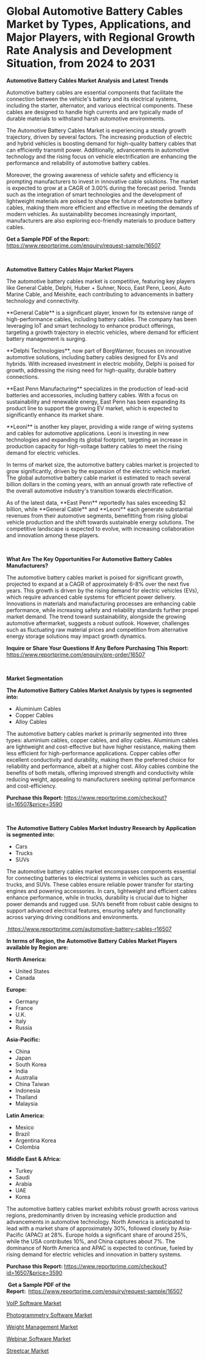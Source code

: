 <p><h1>Global Automotive Battery Cables Market by Types, Applications, and Major Players, with Regional Growth Rate Analysis and Development Situation, from 2024 to 2031</h1></p><p><strong>Automotive Battery Cables Market Analysis and Latest Trends</strong></p>
<p><p>Automotive battery cables are essential components that facilitate the connection between the vehicle's battery and its electrical systems, including the starter, alternator, and various electrical components. These cables are designed to handle high currents and are typically made of durable materials to withstand harsh automotive environments.</p><p>The Automotive Battery Cables Market is experiencing a steady growth trajectory, driven by several factors. The increasing production of electric and hybrid vehicles is boosting demand for high-quality battery cables that can efficiently transmit power. Additionally, advancements in automotive technology and the rising focus on vehicle electrification are enhancing the performance and reliability of automotive battery cables. </p><p>Moreover, the growing awareness of vehicle safety and efficiency is prompting manufacturers to invest in innovative cable solutions. The market is expected to grow at a CAGR of 3.00% during the forecast period. Trends such as the integration of smart technologies and the development of lightweight materials are poised to shape the future of automotive battery cables, making them more efficient and effective in meeting the demands of modern vehicles. As sustainability becomes increasingly important, manufacturers are also exploring eco-friendly materials to produce battery cables.</p></p>
<p><strong>Get a Sample PDF of the Report:&nbsp;</strong> <a href="https://www.reportprime.com/enquiry/request-sample/16507?utm_campaign=75&utm_medium=2&utm_source=Github&utm_content=ia&utm_term=23112024&utm_id=automotive-battery-cables">https://www.reportprime.com/enquiry/request-sample/16507</a></p>
<p>&nbsp;</p>
<p><strong>Automotive Battery Cables Major Market Players</strong></p>
<p><p>The automotive battery cables market is competitive, featuring key players like General Cable, Delphi, Huber + Suhner, Noco, East Penn, Leoni, Auto Marine Cable, and Meishite, each contributing to advancements in battery technology and connectivity.</p><p>**General Cable** is a significant player, known for its extensive range of high-performance cables, including battery cables. The company has been leveraging IoT and smart technology to enhance product offerings, targeting a growth trajectory in electric vehicles, where demand for efficient battery management is surging. </p><p>**Delphi Technologies**, now part of BorgWarner, focuses on innovative automotive solutions, including battery cables designed for EVs and hybrids. With increased investment in electric mobility, Delphi is poised for growth, addressing the rising need for high-quality, durable battery connections.</p><p>**East Penn Manufacturing** specializes in the production of lead-acid batteries and accessories, including battery cables. With a focus on sustainability and renewable energy, East Penn has been expanding its product line to support the growing EV market, which is expected to significantly enhance its market share.</p><p>**Leoni** is another key player, providing a wide range of wiring systems and cables for automotive applications. Leoni is investing in new technologies and expanding its global footprint, targeting an increase in production capacity for high-voltage battery cables to meet the rising demand for electric vehicles.</p><p>In terms of market size, the automotive battery cables market is projected to grow significantly, driven by the expansion of the electric vehicle market. The global automotive battery cable market is estimated to reach several billion dollars in the coming years, with an annual growth rate reflective of the overall automotive industry's transition towards electrification.</p><p>As of the latest data, **East Penn** reportedly has sales exceeding $2 billion, while **General Cable** and **Leoni** each generate substantial revenues from their automotive segments, benefitting from rising global vehicle production and the shift towards sustainable energy solutions. The competitive landscape is expected to evolve, with increasing collaboration and innovation among these players.</p></p>
<p>&nbsp;</p>
<p><strong>What Are The Key Opportunities For Automotive Battery Cables Manufacturers?</strong></p>
<p><p>The automotive battery cables market is poised for significant growth, projected to expand at a CAGR of approximately 6-8% over the next five years. This growth is driven by the rising demand for electric vehicles (EVs), which require advanced cable systems for efficient power delivery. Innovations in materials and manufacturing processes are enhancing cable performance, while increasing safety and reliability standards further propel market demand. The trend toward sustainability, alongside the growing automotive aftermarket, suggests a robust outlook. However, challenges such as fluctuating raw material prices and competition from alternative energy storage solutions may impact growth dynamics.</p></p>
<p><strong>Inquire or Share Your Questions If Any Before Purchasing This Report:</strong> <a href="https://www.reportprime.com/enquiry/pre-order/16507?utm_campaign=75&utm_medium=2&utm_source=Github&utm_content=ia&utm_term=23112024&utm_id=automotive-battery-cables">https://www.reportprime.com/enquiry/pre-order/16507</a></p>
<p>&nbsp;</p>
<p><strong>Market Segmentation</strong></p>
<p><strong>The Automotive Battery Cables Market Analysis by types is segmented into:</strong></p>
<p><ul><li>Aluminium Cables</li><li>Copper Cables</li><li>Alloy Cables</li></ul></p>
<p><p>The automotive battery cables market is primarily segmented into three types: aluminium cables, copper cables, and alloy cables. Aluminium cables are lightweight and cost-effective but have higher resistance, making them less efficient for high-performance applications. Copper cables offer excellent conductivity and durability, making them the preferred choice for reliability and performance, albeit at a higher cost. Alloy cables combine the benefits of both metals, offering improved strength and conductivity while reducing weight, appealing to manufacturers seeking optimal performance and cost-efficiency.</p></p>
<p><strong>Purchase this Report:&nbsp;</strong><a href="https://www.reportprime.com/checkout?id=16507&price=3590&utm_campaign=75&utm_medium=2&utm_source=Github&utm_content=ia&utm_term=23112024&utm_id=automotive-battery-cables">https://www.reportprime.com/checkout?id=16507&price=3590</a></p>
<p>&nbsp;</p>
<p><strong>The Automotive Battery Cables Market Industry Research by Application is segmented into:</strong></p>
<p><ul><li>Cars</li><li>Trucks</li><li>SUVs</li></ul></p>
<p><p>The automotive battery cables market encompasses components essential for connecting batteries to electrical systems in vehicles such as cars, trucks, and SUVs. These cables ensure reliable power transfer for starting engines and powering accessories. In cars, lightweight and efficient cables enhance performance, while in trucks, durability is crucial due to higher power demands and rugged use. SUVs benefit from robust cable designs to support advanced electrical features, ensuring safety and functionality across varying driving conditions and environments.</p></p>
<p><a href="https://www.reportprime.com/automotive-battery-cables-r16507?utm_campaign=75&utm_medium=2&utm_source=Github&utm_content=ia&utm_term=23112024&utm_id=automotive-battery-cables">&nbsp;https://www.reportprime.com/automotive-battery-cables-r16507</a></p>
<p><strong>In terms of Region, the Automotive Battery Cables Market Players available by Region are:</strong></p>
<p>
    <p> <strong> North America: </strong>
        <ul>
            <li>United States</li>
            <li>Canada</li>
        </ul>
        </p> 
    <p> <strong> Europe: </strong>
        <ul>
            <li>Germany</li>
            <li>France</li>
            <li>U.K.</li>
            <li>Italy</li>
            <li>Russia</li>
        </ul>
        </p> 
    <p> <strong> Asia-Pacific: </strong>
        <ul>
            <li>China</li>
            <li>Japan</li>
            <li>South Korea</li>
            <li>India</li>
            <li>Australia</li>
            <li>China Taiwan</li>
            <li>Indonesia</li>
            <li>Thailand</li>
            <li>Malaysia</li>
        </ul>
        </p> 
    <p> <strong> Latin America: </strong>
        <ul>
            <li>Mexico</li>
            <li>Brazil</li>
            <li>Argentina Korea</li>
            <li>Colombia</li>
        </ul>
        </p> 
    <p> <strong> Middle East & Africa: </strong>
        <ul>
            <li>Turkey</li>
            <li>Saudi</li>
            <li>Arabia</li>
            <li>UAE</li>
            <li>Korea</li>
        </ul>
    </p>
    </p>
<p><p>The automotive battery cables market exhibits robust growth across various regions, predominantly driven by increasing vehicle production and advancements in automotive technology. North America is anticipated to lead with a market share of approximately 30%, followed closely by Asia-Pacific (APAC) at 28%. Europe holds a significant share of around 25%, while the USA contributes 10%, and China captures about 7%. The dominance of North America and APAC is expected to continue, fueled by rising demand for electric vehicles and innovation in battery systems.</p></p>
<p><strong>Purchase this Report: </strong><a href="https://www.reportprime.com/checkout?id=16507&price=3590&utm_campaign=75&utm_medium=2&utm_source=Github&utm_content=ia&utm_term=23112024&utm_id=automotive-battery-cables">https://www.reportprime.com/checkout?id=16507&price=3590</a></p>
<p>&nbsp;<strong>Get a Sample PDF of the Report:&nbsp;&nbsp;</strong><a href="https://www.reportprime.com/enquiry/request-sample/16507?utm_campaign=75&utm_medium=2&utm_source=Github&utm_content=ia&utm_term=23112024&utm_id=automotive-battery-cables">https://www.reportprime.com/enquiry/request-sample/16507</a></p>
<p><strong></strong></p>
<p><p><a href="https://www.linkedin.com/pulse/comprehensive-overview-voip-software-market-projected-cagr-z2vgc?utm_campaign=75&utm_medium=2&utm_source=Github&utm_content=ia&utm_term=23112024&utm_id=automotive-battery-cables">VoIP Software Market</a></p><p><a href="https://issuu.com/reportprime-2/docs/photogrammetry-software-market-size_9ab1b5da739e3a?utm_campaign=75&utm_medium=2&utm_source=Github&utm_content=ia&utm_term=23112024&utm_id=automotive-battery-cables">Photogrammetry Software Market</a></p><p><a href="https://issuu.com/reportprime-2/docs/weight-management-market-size-2030._e74894932aa82b?utm_campaign=75&utm_medium=2&utm_source=Github&utm_content=ia&utm_term=23112024&utm_id=automotive-battery-cables">Weight Management Market</a></p><p><a href="https://www.linkedin.com/pulse/comprehensive-webinar-software-market-report-projected-v5x3c?utm_campaign=75&utm_medium=2&utm_source=Github&utm_content=ia&utm_term=23112024&utm_id=automotive-battery-cables">Webinar Software Market</a></p><p><a href="https://github.com/LilianFaulkner65/Market-Research-Report-List-1/blob/main/streetcar-market.md?utm_campaign=75&utm_medium=2&utm_source=Github&utm_content=ia&utm_term=23112024&utm_id=automotive-battery-cables">Streetcar Market</a></p></p>
